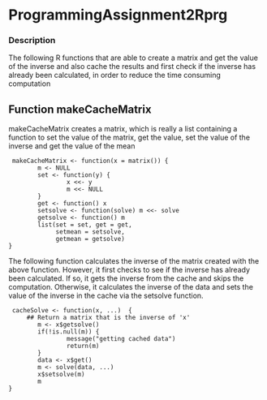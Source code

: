 ProgrammingAssignment2Rprg
==========================

### Description
The following R functions that are able to create a matrix and get the
value of the inverse and also cache the results and first check if the 
inverse has already been calculated, in order to reduce the time consuming
computation

## Function makeCacheMatrix
makeCacheMatrix creates a matrix, which is really a list containing a 
function to set the value of the matrix, get the value, set the value 
of the inverse and get the value of the mean


<!-- -->

     makeCacheMatrix <- function(x = matrix()) {
            m <- NULL
            set <- function(y) {
                    x <<- y
                    m <<- NULL
            }
            get <- function() x
            setsolve <- function(solve) m <<- solve
            getsolve <- function() m
            list(set = set, get = get,
                 setmean = setsolve,
                 getmean = getsolve)
    }
    


The following function calculates the inverse of the matrix created with 
the above function. However, it first checks to see if the inverse has 
already been calculated. If so, it gets the inverse from the cache and 
skips the computation. Otherwise, it calculates the inverse of the data 
and sets the value of the inverse in the cache via the setsolve function.



     cacheSolve <- function(x, ...)  {
         ## Return a matrix that is the inverse of 'x'
            m <- x$getsolve()
            if(!is.null(m)) {
                    message("getting cached data")
                    return(m)
            }
            data <- x$get()
            m <- solve(data, ...)
            x$setsolve(m)
            m
    }


